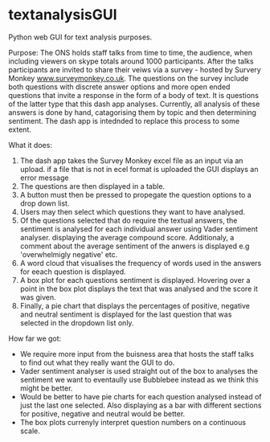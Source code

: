 # textanalysisGUI
Python web GUI for text analysis purposes. 

Purpose:
  The ONS holds staff talks from time to time, the audience, when including viewers on skype totals around 1000 participants. After the talks participants are invited to share their veiws via a survey - hosted by Survery Monkey www.surveymonkey.co.uk. The questions on the survey include both questions with discrete answer options and more open ended questions that invite a response in the form of a body of text. It is questions of the latter type that this dash app analyses. Currently, all analysis of these answers is done by hand, catagorising them by topic and then determining sentiment. The dash app is intednded to replace this process to some extent.
  
What it does:
  1. The dash app takes the Survey Monkey excel file as an input via an upload. if a file that is not in ecel format is uploaded the GUI displays an error message
  2. The questions are then displayed in a table. 
  3. A button must then be pressed to propegate the question options to a drop down list.
  4. Users may then select which questions they want to have analysed. 
  5. Of the questions selected that do require the textual answers, the sentiment is analysed for each individual answer using Vader sentiment analyser. displaying the average compound score. Additionaly, a comment about the average sentiment of the anwers is displayed e.g 'overwhelmigly negative' etc.
  6. A word cloud that visualises the frequency of words used in the answers for eeach question is displayed.
  7. A box plot for each questions sentiment is displayed. Hovering over a point in the box plot displays the text that was analysed and the score it was given.  
  8. Finally, a pie chart that displays the percentages of positive, negative and neutral sentiment is displayed for the last question that was selected in the dropdown list only. 
  
How far we got:
  - We require more input from the buisness area that hosts the staff talks to find out what they really want the GUI to do. 
  - Vader sentiment analyser is used straight out of the box to analyses the sentiment we want to eventaully use Bubblebee instead as we think this might be better. 
  - Would be better to have pie charts for each question analysed instead of just the last one selected. Also displaying as a bar with different sections for positive, negative and neutral would be better.
  - The box plots currenyly interpret question numbers on a continuous scale. 
  
